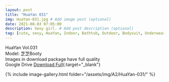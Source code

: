 ```yaml
---
layout: post
title: "HuaYan 031"
img: HuaYan-031.jpg # Add image post (optional)
date: 2021-08-03 07:05:00
description: Sexy girl. # Add post description (optional)
tag: [cute, sexy, HuaYan, Indoor, Bathtub, Outdoor, Bodysuit, Underwear, Cosplay, Big Tits, Tattoo]
---
```

HuaYan Vol.031  
Model: 芝芝Booty     
Images in download package have full quality                    
Google Drive [Download Full](http://gestyy.com/eoFKuc){:target="_blank"}

{% include image-gallery.html folder="/assets/img/A2/HuaYan-031/" %}

